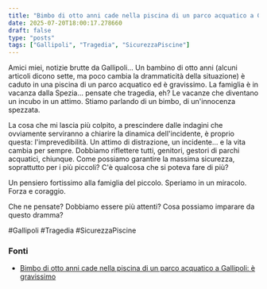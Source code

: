 ```yaml
---
title: "Bimbo di otto anni cade nella piscina di un parco acquatico a Gallipoli: è gravissimo"
date: 2025-07-20T18:00:17.278660
draft: false
type: "posts"
tags: ["Gallipoli", "Tragedia", "SicurezzaPiscine"]
---
```


Amici miei, notizie brutte da Gallipoli... Un bambino di otto anni (alcuni articoli dicono sette, ma poco cambia la drammaticità della situazione) è caduto in una piscina di un parco acquatico ed è gravissimo.  La famiglia è in vacanza dalla Spezia...  pensate che tragedia, eh?  Le vacanze che diventano un incubo in un attimo.  Stiamo parlando di un bimbo, di un'innocenza spezzata.  

La cosa che mi lascia più colpito, a prescindere dalle indagini che ovviamente serviranno a chiarire la dinamica dell'incidente, è proprio questa:  l'imprevedibilità. Un attimo di distrazione, un incidente... e la vita cambia per sempre.  Dobbiamo riflettere tutti, genitori, gestori di parchi acquatici, chiunque. Come possiamo garantire la massima sicurezza, soprattutto per i più piccoli?  C'è qualcosa che si poteva fare di più?

Un pensiero fortissimo alla famiglia del piccolo. Speriamo in un miracolo.  Forza e coraggio.

Che ne pensate?  Dobbiamo essere più attenti?  Cosa possiamo imparare da questo dramma?

#Gallipoli #Tragedia #SicurezzaPiscine


### Fonti
- [Bimbo di otto anni cade nella piscina di un parco acquatico a Gallipoli: è gravissimo](https://bari.repubblica.it/cronaca/2025/07/20/news/bimbo_di_sette_anni_cade_nella_piscina_di_un_parco_acquatico_a_gallipoli_e_gravissimo-424742032/)
